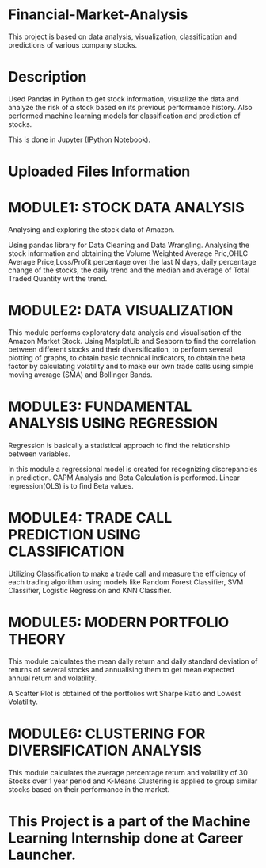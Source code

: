 # Financial-Market-Analysis
This project is based on data analysis, visualization, classification and predictions of various company stocks.

# Description

Used Pandas in Python to get stock information, visualize the data and analyze the risk of a stock based on its previous performance history. Also performed machine learning models for classification and prediction of stocks.

This is done in Jupyter (IPython Notebook).

# Uploaded Files Information

# MODULE1: STOCK DATA ANALYSIS

Analysing and exploring the stock data of Amazon.

Using pandas library for Data Cleaning and Data Wrangling. Analysing the stock information and obtaining the Volume Weighted Average Pric,OHLC Average Price,Loss/Profit percentage over the last N days, daily percentage change of the stocks, the daily trend and the median and average of Total Traded Quantity wrt the trend.

# MODULE2: DATA VISUALIZATION

This module performs exploratory data analysis and visualisation of the Amazon Market Stock. Using MatplotLib and Seaborn to find the correlation between different stocks and their diversification, to perform several plotting of graphs, to obtain basic technical indicators, to obtain the beta factor by calculating volatility and to make our own trade calls using simple moving average (SMA) and Bollinger Bands.

# MODULE3: FUNDAMENTAL ANALYSIS USING REGRESSION

Regression is basically a statistical approach to find the relationship between variables. 

In this module a regressional model is created for recognizing discrepancies in prediction. CAPM Analysis and Beta Calculation is performed. Linear regression(OLS) is to find Beta values.

# MODULE4: TRADE CALL PREDICTION USING CLASSIFICATION

Utilizing Classification to make a trade call and measure the efficiency of each trading algorithm using models like Random Forest Classifier, SVM Classifier, Logistic Regression and KNN Classifier.

# MODULE5: MODERN PORTFOLIO THEORY

This module calculates the mean daily return and daily standard deviation of returns of several stocks and annualising them to get mean expected annual return and volatility. 

A Scatter Plot is obtained of the portfolios wrt Sharpe Ratio and Lowest Volatility.

# MODULE6: CLUSTERING FOR DIVERSIFICATION ANALYSIS
This module calculates the average percentage return and volatility of 30 Stocks over 1 year period and K-Means Clustering is applied to group similar stocks based on their performance in the market.

# This Project is a part of the Machine Learning Internship done at Career Launcher.
